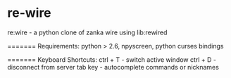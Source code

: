 re-wire
=======
re:wire - a python clone of zanka wire using lib:rewired

=======
Requirements: python > 2.6, npyscreen, python curses bindings


=======
Keyboard Shortcuts:
    ctrl + T    - switch active window
    ctrl + D    - disconnect from server
    tab key     - autocomplete commands or nicknames
